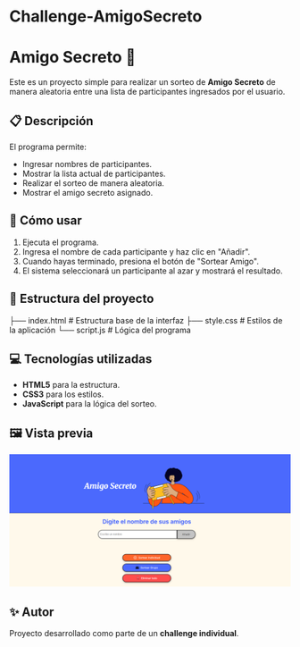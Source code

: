 # Challenge-AmigoSecreto
# Amigo Secreto 🎁

Este es un proyecto simple para realizar un sorteo de **Amigo Secreto** de manera aleatoria entre una lista de participantes ingresados por el usuario.

## 📋 Descripción

El programa permite:
- Ingresar nombres de participantes.
- Mostrar la lista actual de participantes.
- Realizar el sorteo de manera aleatoria.
- Mostrar el amigo secreto asignado.

## 🚀 Cómo usar

1. Ejecuta el programa.
2. Ingresa el nombre de cada participante y haz clic en "Añadir".
3. Cuando hayas terminado, presiona el botón de "Sortear Amigo".
4. El sistema seleccionará un participante al azar y mostrará el resultado.

## 📂 Estructura del proyecto

├── index.html # Estructura base de la interfaz
├── style.css # Estilos de la aplicación
└── script.js # Lógica del programa


## 💻 Tecnologías utilizadas
- **HTML5** para la estructura.
- **CSS3** para los estilos.
- **JavaScript** para la lógica del sorteo.

## 🖼 Vista previa

![Vista previa del proyecto](./assets/presentacion.png)

## ✨ Autor
Proyecto desarrollado como parte de un **challenge individual**.
